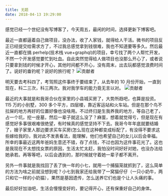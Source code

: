 ```yaml
---
title: 无题
date: 2018-04-13 19:29:00
---
```


感觉已经一个世纪没有写博客了，今天周五，最闲的时间，选择更新下博客吧。

最近一直都逼着自己做项目，没办法，收了人家钱，就得给人干活。微书的项目反正已经提交给需求方了，不过我总感觉拿到钱很难，我也不知道要等多久。然后最近一直都在搞 perhelp(技术栈 vue+graphql)的项目，幸亏找了两个人帮忙开发，不然一个开发感觉要忙到吐血。自此突然觉得给人做项目也没那么开心了，或者说只要拿到钱的时候才开心，其他时间都不开心，没有周末，出去玩都感觉浪费时间了。说好的垂钓呢？说好的旅行呢？
![贡献者](https://file.lantingshucheng.com/1523616437673.png)

明天要去考科四了，考驾照这件事终于要结束了，从去年的 10 月份开始，一直到现在，科二三次，科三两次。我对我学车的能力竟无言以对。
![贡献者](https://file.lantingshucheng.com/1523616885789.png)

最近的大事就是和我哥合伙在家里的小县城买房了，大势所趋吧，也算是投资。115 万的小别墅，300 多个平方，四层楼，靠近客运站和火车站。但是在那个鸟不拉屎的地方再好的位置好像也没啥用。不过终归是生我养我的地方，等自己老了，占一个坑，挖一座墓，然后一辈子就这么没了？麻蛋，想着就觉得亏，但是现在有感觉好多事很艰难很绝望，有时候真的感觉坚持不下去。我哥今年年底就要结婚了，嫂子家里人那边要求买车买房(怎么现在这种都变成标配了，有没得不要求这些嫁给我的)，我对此不发表看法，能理解，他们也希望自己的女儿以后会幸福。所幸的事最近这两年爸妈生意还不错，存了点钱，不过也因为这件事花光了。这也是我现在不太想找女票的原因，生活太忙太赶，我怕没时间好好对她，也没办法给她承若。再等等吧，以后会遇到的，那时候就守着她一辈子都不离开。

另外一件事就是我找回了丢了快一年的小七，就用一个捕猫笼就抓到了，这么简单的方法为啥之前就没想到呢？小七到我家还给我带了一窝猫仔仔（一只小奶牛，两只和它一样的小奶猫），果然是基因遗传，怎么送养它们也是个让人头痛的事。
<vedio src="https://file.lantingshucheng.com/other/cat.mp4"></vedio>

最后好好加油吧，生活会慢慢变好的，要记得开心，还有保重好自己的身体。

